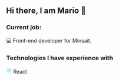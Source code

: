 ## Hi there, I am Mario 👋
### Current job:
💻 Front-end developer for Minsait. 

### Technologies I have experience with
<img src="https://github.com/MarioPerezDev/MarioPerezDev/blob/main/react_icon.svg" width="15"> React
